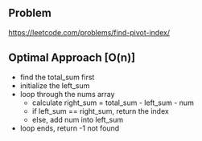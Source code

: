 ## Problem

https://leetcode.com/problems/find-pivot-index/

## Optimal Approach [O(n)]

- find the total_sum first
- initialize the left_sum
- loop through the nums array
  - calculate right_sum = total_sum - left_sum - num
  - if left_sum == right_sum, return the index
  - else, add num into left_sum
- loop ends, return -1 not found
